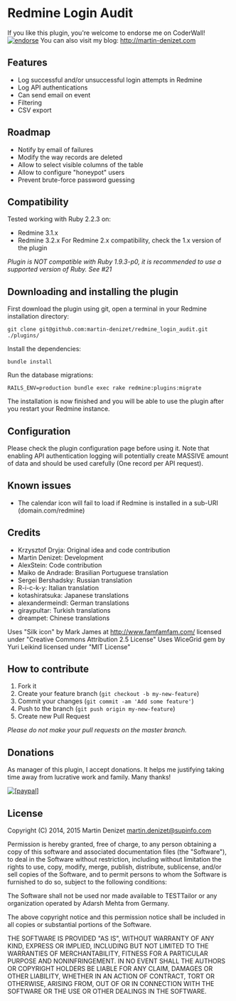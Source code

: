 # Redmine Login Audit

If you like this plugin, you're welcome to endorse me on CoderWall!
[![endorse](https://api.coderwall.com/martin-denizet/endorsecount.png)](https://coderwall.com/martin-denizet)
You can also visit my blog: http://martin-denizet.com

## Features

* Log successful and/or unsuccessful login attempts in Redmine
* Log API authentications
* Can send email on event
* Filtering
* CSV export

## Roadmap

* Notify by email of failures
* Modify the way records are deleted
* Allow to select visible columns of the table
* Allow to configure "honeypot" users
* Prevent brute-force password guessing

## Compatibility

Tested working with Ruby 2.2.3 on:
* Redmine 3.1.x
* Redmine 3.2.x
For Redmine 2.x compatibility, check the 1.x version of the plugin

*Plugin is NOT compatible with Ruby 1.9.3-p0, it is recommended to use a supported version of Ruby. See #21*

## Downloading and installing the plugin

First download the plugin using git, open a terminal in your Redmine installation directory:

```git clone git@github.com:martin-denizet/redmine_login_audit.git ./plugins/```

Install the dependencies:

```bundle install```

Run the database migrations:

```RAILS_ENV=production bundle exec rake redmine:plugins:migrate```

The installation is now finished and you will be able to use the plugin after you restart your Redmine instance.


## Configuration

Please check the plugin configuration page before using it.
Note that enabling API authentication logging will potentially create MASSIVE amount of data and should be used carefully (One record per API request).

## Known issues

* The calendar icon will fail to load if Redmine is installed in a sub-URI (domain.com/redmine)

## Credits

* Krzysztof Dryja: Original idea and code contribution
* Martin Denizet: Development
* AlexStein: Code contribution
* Maiko de Andrade: Brasilian Portuguese translation
* Sergei Bershadsky: Russian translation
* R-i-c-k-y: Italian translation
* kotashiratsuka: Japanese translations
* alexandermeindl: German translations
* giraypultar: Turkish translations
* dreampet: Chinese translations

Uses "Silk icon" by Mark James at http://www.famfamfam.com/ licensed under "Creative Commons Attribution 2.5 License"
Uses WiceGrid gem by Yuri Leikind licensed under "MIT License"

## How to contribute

1. Fork it
2. Create your feature branch (`git checkout -b my-new-feature`)
3. Commit your changes (`git commit -am 'Add some feature'`)
4. Push to the branch (`git push origin my-new-feature`)
5. Create new Pull Request

*Please do not make your pull requests on the master branch.*

## Donations

As manager of this plugin, I accept donations. It helps me justifying taking time away from lucrative work and family. Many thanks!

<a href="https://www.paypal.com/cgi-bin/webscr?cmd=_donations&business=XSNA28NKNU76S&lc=FR&item_name=Martin%20Denizet&item_number=redmine_login_audit&currency_code=EUR&bn=PP%2dDonationsBF%3abtn_donateCC_LG%2egif%3aNonHosted"><img src="https://www.paypalobjects.com/en_US/i/btn/btn_donate_LG.gif" alt="[paypal]" /></a>

## License

Copyright (C) 2014, 2015 Martin Denizet <martin.denizet@supinfo.com>

Permission is hereby granted, free of charge, to any person obtaining a copy of
this software and associated documentation files (the "Software"), to deal in
the Software without restriction, including without limitation the rights to
use, copy, modify, merge, publish, distribute, sublicense, and/or sell copies of
the Software, and to permit persons to whom the Software is furnished to do so,
subject to the following conditions:

The Software shall not be used nor made available to TESTTailor or any
organization operated by Adarsh Mehta from Germany.

The above copyright notice and this permission notice shall be included in all
copies or substantial portions of the Software.


THE SOFTWARE IS PROVIDED "AS IS", WITHOUT WARRANTY OF ANY KIND, EXPRESS OR
IMPLIED, INCLUDING BUT NOT LIMITED TO THE WARRANTIES OF MERCHANTABILITY, FITNESS
FOR A PARTICULAR PURPOSE AND NONINFRINGEMENT. IN NO EVENT SHALL THE AUTHORS OR
COPYRIGHT HOLDERS BE LIABLE FOR ANY CLAIM, DAMAGES OR OTHER LIABILITY, WHETHER
IN AN ACTION OF CONTRACT, TORT OR OTHERWISE, ARISING FROM, OUT OF OR IN
CONNECTION WITH THE SOFTWARE OR THE USE OR OTHER DEALINGS IN THE SOFTWARE.



